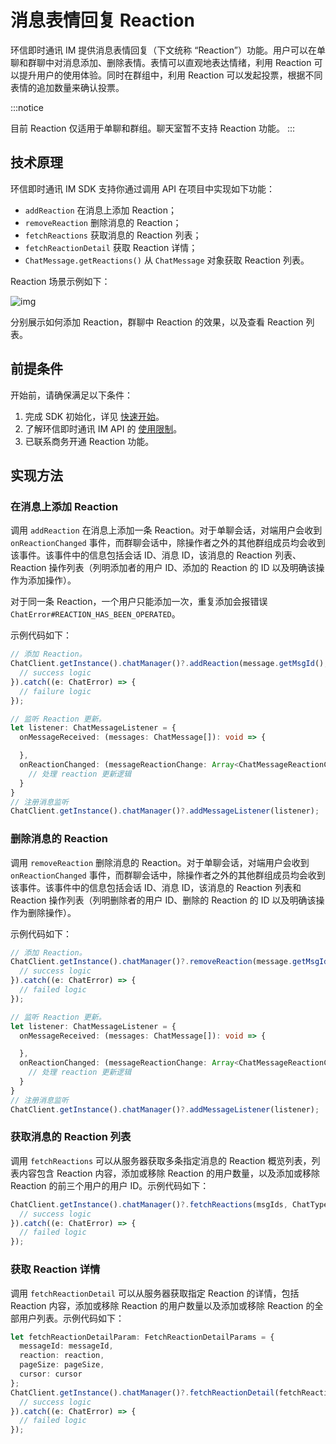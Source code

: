 # 消息表情回复 Reaction

<Toc />

环信即时通讯 IM 提供消息表情回复（下文统称 “Reaction”）功能。用户可以在单聊和群聊中对消息添加、删除表情。表情可以直观地表达情绪，利用 Reaction 可以提升用户的使用体验。同时在群组中，利用 Reaction 可以发起投票，根据不同表情的追加数量来确认投票。

:::notice

目前 Reaction 仅适用于单聊和群组。聊天室暂不支持 Reaction 功能。
:::

## 技术原理

环信即时通讯 IM SDK 支持你通过调用 API 在项目中实现如下功能：

- `addReaction` 在消息上添加 Reaction；
- `removeReaction` 删除消息的 Reaction；
- `fetchReactions` 获取消息的 Reaction 列表；
- `fetchReactionDetail` 获取 Reaction 详情；
- `ChatMessage.getReactions()` 从 `ChatMessage` 对象获取 Reaction 列表。

Reaction 场景示例如下：

![img](@static/images/android/reactions.png)

分别展示如何添加 Reaction，群聊中 Reaction 的效果，以及查看 Reaction 列表。

## 前提条件

开始前，请确保满足以下条件：

1. 完成 SDK 初始化，详见 [快速开始](quickstart.html)。
2. 了解环信即时通讯 IM API 的 [使用限制](/product/limitation.html)。
3. 已联系商务开通 Reaction 功能。

## 实现方法

### 在消息上添加 Reaction

调用 `addReaction` 在消息上添加一条 Reaction。对于单聊会话，对端用户会收到 `onReactionChanged` 事件，而群聊会话中，除操作者之外的其他群组成员均会收到该事件。该事件中的信息包括会话 ID、消息 ID，该消息的 Reaction 列表、Reaction 操作列表（列明添加者的用户 ID、添加的 Reaction 的 ID 以及明确该操作为添加操作）。

对于同一条 Reaction，一个用户只能添加一次，重复添加会报错误 `ChatError#REACTION_HAS_BEEN_OPERATED`。

示例代码如下：

```TypeScript
// 添加 Reaction。
ChatClient.getInstance().chatManager()?.addReaction(message.getMsgId(), reaction).then(()=> {
  // success logic
}).catch((e: ChatError) => {
  // failure logic
});

// 监听 Reaction 更新。
let listener: ChatMessageListener = {
  onMessageReceived: (messages: ChatMessage[]): void => {

  },
  onReactionChanged: (messageReactionChange: Array<ChatMessageReactionChange>) => {
    // 处理 reaction 更新逻辑
  }
}
// 注册消息监听
ChatClient.getInstance().chatManager()?.addMessageListener(listener);
```

### 删除消息的 Reaction

调用 `removeReaction` 删除消息的 Reaction。对于单聊会话，对端用户会收到 `onReactionChanged` 事件，而群聊会话中，除操作者之外的其他群组成员均会收到该事件。该事件中的信息包括会话 ID、消息 ID，该消息的 Reaction 列表和 Reaction 操作列表（列明删除者的用户 ID、删除的 Reaction 的 ID 以及明确该操作为删除操作）。

示例代码如下：

```TypeScript
// 添加 Reaction。
ChatClient.getInstance().chatManager()?.removeReaction(message.getMsgId(), reaction).then(()=> {
  // success logic
}).catch((e: ChatError) => {
  // failed logic
});

// 监听 Reaction 更新。
let listener: ChatMessageListener = {
  onMessageReceived: (messages: ChatMessage[]): void => {

  },
  onReactionChanged: (messageReactionChange: Array<ChatMessageReactionChange>) => {
    // 处理 reaction 更新逻辑
  }
}
// 注册消息监听
ChatClient.getInstance().chatManager()?.addMessageListener(listener);
```

### 获取消息的 Reaction 列表

调用 `fetchReactions` 可以从服务器获取多条指定消息的 Reaction 概览列表，列表内容包含 Reaction 内容，添加或移除 Reaction 的用户数量，以及添加或移除 Reaction 的前三个用户的用户 ID。示例代码如下：

```TypeScript
ChatClient.getInstance().chatManager()?.fetchReactions(msgIds, ChatType.Chat, groupId).then((result) => {
  // success logic
}).catch((e: ChatError) => {
  // failed logic
});
```

### 获取 Reaction 详情

调用 `fetchReactionDetail` 可以从服务器获取指定 Reaction 的详情，包括 Reaction 内容，添加或移除 Reaction 的用户数量以及添加或移除 Reaction 的全部用户列表。示例代码如下：

```TypeScript
let fetchReactionDetailParam: FetchReactionDetailParams = {
  messageId: messageId,
  reaction: reaction,
  pageSize: pageSize,
  cursor: cursor
};
ChatClient.getInstance().chatManager()?.fetchReactionDetail(fetchReactionDetailParam).then(result => {
  // success logic
}).catch((e: ChatError) => {
  // failed logic
});
```

